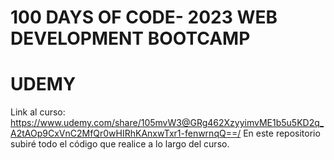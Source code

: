 # 100 DAYS OF CODE- 2023 WEB DEVELOPMENT BOOTCAMP
# UDEMY
Link al curso: https://www.udemy.com/share/105mvW3@GRg462XzyyimvME1b5u5KD2q_A2tAOp9CxVnC2MfQr0wHIRhKAnxwTxr1-fenwrnqQ==/
En este repositorio subiré todo el código que realice a lo largo del curso.
